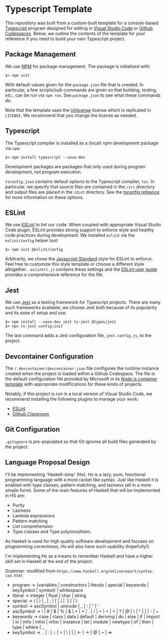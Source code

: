 # Typescript Template

This repository was built from a custom-built template for a console-based [Typescript](https://www.typescriptlang.org) program designed for editing in [Visual Studio Code](https://code.visualstudio.com) or [Github Codespaces](https://github.com/features/codespaces).
Below, we outline the contents of the template for your reference if you need to build your own Typescript project.

## Package Management

We use [NPM](https://npmjs.com) for package management.
The package is initialized with:

~~~console
$> npm init
~~~

With default values given for the `package.json` file that is created.
In particular, a few scripts/sub-commands are given so that building, testing, _etc._, can be run via `npm run`.
See `package.json` to see what these commands do.

Note that the template uses the [Unlicense](https://unlicense.org) license which is replicated in `LICENSE`.
We recommend that you change the license as needed.

## Typescript

The Typescript compiler is installed as a (local) npm development package via `npm`:

~~~console
$> npm install typescript --save-dev
~~~

Development packages are packages that only used during program development, not program execution.

`tsconfig.json` contains default options to the Typescript compiler, `tsc`.
In particular, we specify that source files are contained in the `/src` directory and output files are placed in the `/dist` directory.
See the [tsconfig refeence](https://www.typescriptlang.org/tsconfig) for more information on these options.

## ESLint

We use [ESLint](https://eslint.org) to lint our code.
When coupled with appropriate Visual Studio Code plugin, ESLint provides strong support to enforce style and healthy code practices during development.
We installed `eslint` via the `eslint/config` helper tool:

~~~console
$> npm init @eslint/config
~~~

Arbitrarily, we chose the [Javascript Standard](https://standardjs.com) style for ESLint to enforce.
Feel free to customize this style template or choose a different style altogether.
`.eslintrc.js` contains these settings and the [ESLint user guide](https://eslint.org/docs/latest/use/configure/) provides a comprehensive reference for the file.

## Jest

We use [Jest](https://jestjs.io) as a testing framework for Typescript projects.
There are many such frameworks available; we choose Jest both because of its popularity and its ease of setup and use.

~~~console
$> npm install --save-dev jest ts-jest @types/jest
$> npx ts-jest config:init
~~~

The last command adds a Jest configuration file, `jest.config.js`, to the project.

## Devcontainer Configuration

The `/.devcontainer/devcontainer.json` file configures the runtime instance created when the project is loaded within a Github Codespace.
The file is the default configuration file provided by Microsoft in its [Node.js container template](https://github.com/microsoft/vscode-remote-try-node) with appropriate modifications for these kinds of projects.

Notably, if this project is run in a local version of Visual Studio Code, we recommend installing the following plugins to manage your work:

+   [ESLint](https://marketplace.visualstudio.com/items?itemName=dbaeumer.vscode-eslint)
+   [Github Classroom](https://marketplace.visualstudio.com/items?itemName=GitHub.classroom)

## Git Configuration

`.gitignore` is pre-populated so that Git ignores all build files generated by the project.

## Language Proposal Design
I'll be implementing 'Haskell-simp' (Hs). Hs is a lazy, pure, functional programming language with a more racket like syntax. Just like Haskell it is enabled with type classes, pattern matching, and laziness (all in a more simple form).
Some of the main features of Haskell that will be implemented in HS are:
+   Purity
+   Laziness
+   Lambda expressions
+   Pattern matching 
+   List comprehension
+   Type classes and Type polymorphism.

As Haskell is used for high quality software development and focuses on programming correctness, Hs will also have such usability (hopefully!).

I'm implementing Hs as a means to remember Haskell and have a higher skill set in Haskell at the end of the project.

Grammer: 
modified from `https://www.haskell.org/onlinereport/syntax-iso.html`

+   program     -> {variables | constructors | literals | special | keywords | keySymbol |
                symbol} | whitespace
+   literal 	->	integer | float | char | string
+   special	    ->	( | ) | , | ; | [ | ] | `| { | }
+   symbol	    ->	ascSymbol | unicode | _ | : | " | '
+   ascSymbol	->	! | # | $ | % | & | * | + | . | / | < | = | > | ? | @
                |	\ | ^ | | | - | ~
+   keywords	->	case | class | data | default | deriving | do | else
                |	if | import | in | infix | infixl | infixr | instance
                |	let | module | newtype | of | then | type | where | _
+   keySymbol	->	.. | : | :: | = | \ | | | <- | -> | @ | ~ | =>  